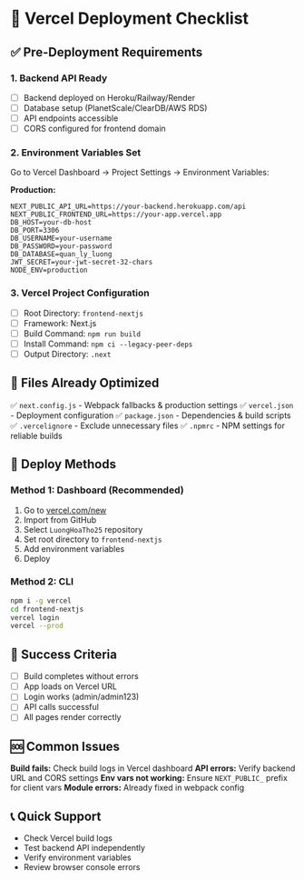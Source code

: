 # 🚀 Vercel Deployment Checklist

## ✅ Pre-Deployment Requirements

### 1. Backend API Ready

- [ ] Backend deployed on Heroku/Railway/Render
- [ ] Database setup (PlanetScale/ClearDB/AWS RDS)
- [ ] API endpoints accessible
- [ ] CORS configured for frontend domain

### 2. Environment Variables Set

Go to Vercel Dashboard → Project Settings → Environment Variables:

**Production:**

```
NEXT_PUBLIC_API_URL=https://your-backend.herokuapp.com/api
NEXT_PUBLIC_FRONTEND_URL=https://your-app.vercel.app
DB_HOST=your-db-host
DB_PORT=3306
DB_USERNAME=your-username
DB_PASSWORD=your-password
DB_DATABASE=quan_ly_luong
JWT_SECRET=your-jwt-secret-32-chars
NODE_ENV=production
```

### 3. Vercel Project Configuration

- [ ] Root Directory: `frontend-nextjs`
- [ ] Framework: Next.js
- [ ] Build Command: `npm run build`
- [ ] Install Command: `npm ci --legacy-peer-deps`
- [ ] Output Directory: `.next`

## 🔧 Files Already Optimized

✅ `next.config.js` - Webpack fallbacks & production settings
✅ `vercel.json` - Deployment configuration
✅ `package.json` - Dependencies & build scripts
✅ `.vercelignore` - Exclude unnecessary files
✅ `.npmrc` - NPM settings for reliable builds

## 🚀 Deploy Methods

### Method 1: Dashboard (Recommended)

1. Go to [vercel.com/new](https://vercel.com/new)
2. Import from GitHub
3. Select `LuongHoaTho25` repository
4. Set root directory to `frontend-nextjs`
5. Add environment variables
6. Deploy

### Method 2: CLI

```bash
npm i -g vercel
cd frontend-nextjs
vercel login
vercel --prod
```

## 🎯 Success Criteria

- [ ] Build completes without errors
- [ ] App loads on Vercel URL
- [ ] Login works (admin/admin123)
- [ ] API calls successful
- [ ] All pages render correctly

## 🆘 Common Issues

**Build fails:** Check build logs in Vercel dashboard
**API errors:** Verify backend URL and CORS settings
**Env vars not working:** Ensure `NEXT_PUBLIC_` prefix for client vars
**Module errors:** Already fixed in webpack config

## 📞 Quick Support

- Check Vercel build logs
- Test backend API independently
- Verify environment variables
- Review browser console errors

